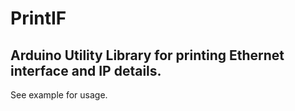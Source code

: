 PrintIF
=======

Arduino Utility Library for printing Ethernet interface and IP details.
--------
See example for usage.

